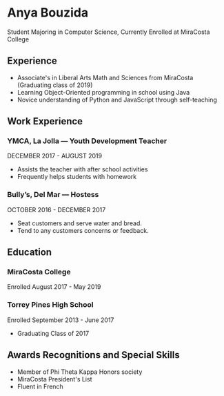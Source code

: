 
# Anya Bouzida
Student Majoring in Computer Science, Currently Enrolled at MiraCosta College

## Experience
- Associate's in Liberal Arts Math and Sciences from MiraCosta (Graduating class of 2019)
- Learning Object-Oriented programming in school using Java
- Novice understanding of Python and JavaScript through self-teaching

## Work Experience
### YMCA, La Jolla — Youth Development Teacher
   DECEMBER 2017 - AUGUST 2019
-	Assists the teacher with after school activities 
-	Frequently helps students with homework
  
### Bully’s, Del Mar — Hostess
   OCTOBER 2016 - DECEMBER 2017
-	Seat customers and serve water and bread.
-	Tend to any customers concerns or feedback.


## Education
### MiraCosta College
Enrolled August 2017 - May 2019

### Torrey Pines High School
Enrolled September 2013 - June 2017
- Graduating Class of 2017


## Awards Recognitions and Special Skills
- Member of Phi Theta Kappa Honors society
- MiraCosta President's List
- Fluent in French
